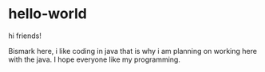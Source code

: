 # hello-world

hi friends!

Bismark here, i like coding in java that is why i am planning on working here with the java.
I hope everyone like my programming.
